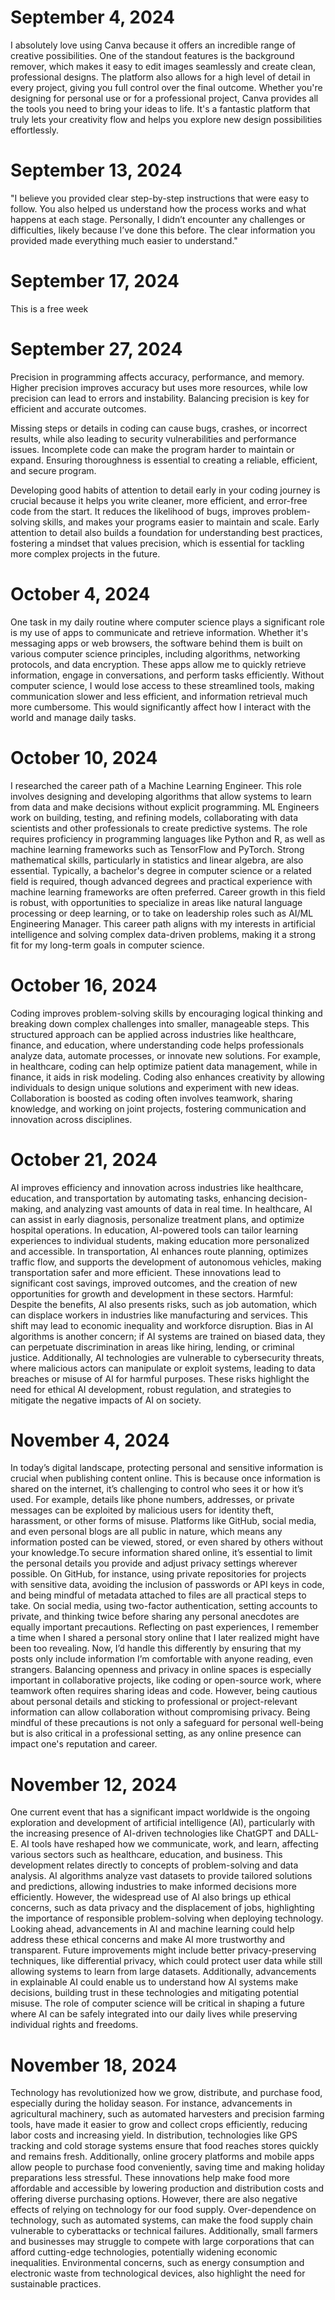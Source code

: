 # September 4, 2024
I absolutely love using Canva because it offers an incredible range of creative possibilities. One of the standout features is the background remover, which makes it easy to edit images seamlessly and create clean, professional designs. The platform also allows for a high level of detail in every project, giving you full control over the final outcome. Whether you're designing for personal use or for a professional project, Canva provides all the tools you need to bring your ideas to life. It's a fantastic platform that truly lets your creativity flow and helps you explore new design possibilities effortlessly.

# September 13, 2024
"I believe you provided clear step-by-step instructions that were easy to follow. You also helped us understand how the process works and what happens at each stage. Personally, I didn’t encounter any challenges or difficulties, likely because I’ve done this before. The clear information you provided made everything much easier to understand."

# September 17, 2024
This is a free week

# September 27, 2024
Precision in programming affects accuracy, performance, and memory. Higher precision improves accuracy but uses more resources, while low precision can lead to errors and instability. Balancing precision is key for efficient and accurate outcomes.

Missing steps or details in coding can cause bugs, crashes, or incorrect results, while also leading to security vulnerabilities and performance issues. Incomplete code can make the program harder to maintain or expand. Ensuring thoroughness is essential to creating a reliable, efficient, and secure program.

Developing good habits of attention to detail early in your coding journey is crucial because it helps you write cleaner, more efficient, and error-free code from the start. It reduces the likelihood of bugs, improves problem-solving skills, and makes your programs easier to maintain and scale. Early attention to detail also builds a foundation for understanding best practices, fostering a mindset that values precision, which is essential for tackling more complex projects in the future.

# October 4, 2024
One task in my daily routine where computer science plays a significant role is my use of apps to communicate and retrieve information. Whether it's messaging apps or web browsers, the software behind them is built on various computer science principles, including algorithms, networking protocols, and data encryption. These apps allow me to quickly retrieve information, engage in conversations, and perform tasks efficiently. Without computer science, I would lose access to these streamlined tools, making communication slower and less efficient, and information retrieval much more cumbersome. This would significantly affect how I interact with the world and manage daily tasks.

# October 10, 2024
I researched the career path of a Machine Learning Engineer. This role involves designing and developing algorithms that allow systems to learn from data and make decisions without explicit programming. ML Engineers work on building, testing, and refining models, collaborating with data scientists and other professionals to create predictive systems. The role requires proficiency in programming languages like Python and R, as well as machine learning frameworks such as TensorFlow and PyTorch. Strong mathematical skills, particularly in statistics and linear algebra, are also essential. Typically, a bachelor's degree in computer science or a related field is required, though advanced degrees and practical experience with machine learning frameworks are often preferred. Career growth in this field is robust, with opportunities to specialize in areas like natural language processing or deep learning, or to take on leadership roles such as AI/ML Engineering Manager. This career path aligns with my interests in artificial intelligence and solving complex data-driven problems, making it a strong fit for my long-term goals in computer science.

# October 16, 2024
Coding improves problem-solving skills by encouraging logical thinking and breaking down complex challenges into smaller, manageable steps. This structured approach can be applied across industries like healthcare, finance, and education, where understanding code helps professionals analyze data, automate processes, or innovate new solutions. For example, in healthcare, coding can help optimize patient data management, while in finance, it aids in risk modeling. Coding also enhances creativity by allowing individuals to design unique solutions and experiment with new ideas. Collaboration is boosted as coding often involves teamwork, sharing knowledge, and working on joint projects, fostering communication and innovation across disciplines.

# October 21, 2024
AI improves efficiency and innovation across industries like healthcare, education, and transportation by automating tasks, enhancing decision-making, and analyzing vast amounts of data in real time. In healthcare, AI can assist in early diagnosis, personalize treatment plans, and optimize hospital operations. In education, AI-powered tools can tailor learning experiences to individual students, making education more personalized and accessible. In transportation, AI enhances route planning, optimizes traffic flow, and supports the development of autonomous vehicles, making transportation safer and more efficient. These innovations lead to significant cost savings, improved outcomes, and the creation of new opportunities for growth and development in these sectors.
Harmful: Despite the benefits, AI also presents risks, such as job automation, which can displace workers in industries like manufacturing and services. This shift may lead to economic inequality and workforce disruption. Bias in AI algorithms is another concern; if AI systems are trained on biased data, they can perpetuate discrimination in areas like hiring, lending, or criminal justice. Additionally, AI technologies are vulnerable to cybersecurity threats, where malicious actors can manipulate or exploit systems, leading to data breaches or misuse of AI for harmful purposes. These risks highlight the need for ethical AI development, robust regulation, and strategies to mitigate the negative impacts of AI on society.

# November 4, 2024
In today’s digital landscape, protecting personal and sensitive information is crucial when publishing content online. This is because once information is shared on the internet, it’s challenging to control who sees it or how it’s used. For example, details like phone numbers, addresses, or private messages can be exploited by malicious users for identity theft, harassment, or other forms of misuse. Platforms like GitHub, social media, and even personal blogs are all public in nature, which means any information posted can be viewed, stored, or even shared by others without your knowledge.To secure information shared online, it’s essential to limit the personal details you provide and adjust privacy settings wherever possible. On GitHub, for instance, using private repositories for projects with sensitive data, avoiding the inclusion of passwords or API keys in code, and being mindful of metadata attached to files are all practical steps to take. On social media, using two-factor authentication, setting accounts to private, and thinking twice before sharing any personal anecdotes are equally important precautions.
Reflecting on past experiences, I remember a time when I shared a personal story online that I later realized might have been too revealing. Now, I’d handle this differently by ensuring that my posts only include information I’m comfortable with anyone reading, even strangers. Balancing openness and privacy in online spaces is especially important in collaborative projects, like coding or open-source work, where teamwork often requires sharing ideas and code. However, being cautious about personal details and sticking to professional or project-relevant information can allow collaboration without compromising privacy. Being mindful of these precautions is not only a safeguard for personal well-being but is also critical in a professional setting, as any online presence can impact one's reputation and career.

# November 12, 2024
One current event that has a significant impact worldwide is the ongoing exploration and development of artificial intelligence (AI), particularly with the increasing presence of AI-driven technologies like ChatGPT and DALL-E. AI tools have reshaped how we communicate, work, and learn, affecting various sectors such as healthcare, education, and business. This development relates directly to concepts of problem-solving and data analysis. AI algorithms analyze vast datasets to provide tailored solutions and predictions, allowing industries to make informed decisions more efficiently. However, the widespread use of AI also brings up ethical concerns, such as data privacy and the displacement of jobs, highlighting the importance of responsible problem-solving when deploying technology.
Looking ahead, advancements in AI and machine learning could help address these ethical concerns and make AI more trustworthy and transparent. Future improvements might include better privacy-preserving techniques, like differential privacy, which could protect user data while still allowing systems to learn from large datasets. Additionally, advancements in explainable AI could enable us to understand how AI systems make decisions, building trust in these technologies and mitigating potential misuse. The role of computer science will be critical in shaping a future where AI can be safely integrated into our daily lives while preserving individual rights and freedoms.

# November 18, 2024
Technology has revolutionized how we grow, distribute, and purchase food, especially during the holiday season. For instance, advancements in agricultural machinery, such as automated harvesters and precision farming tools, have made it easier to grow and collect crops efficiently, reducing labor costs and increasing yield. In distribution, technologies like GPS tracking and cold storage systems ensure that food reaches stores quickly and remains fresh. Additionally, online grocery platforms and mobile apps allow people to purchase food conveniently, saving time and making holiday preparations less stressful. These innovations help make food more affordable and accessible by lowering production and distribution costs and offering diverse purchasing options. However, there are also negative effects of relying on technology for our food supply. Over-dependence on technology, such as automated systems, can make the food supply chain vulnerable to cyberattacks or technical failures. Additionally, small farmers and businesses may struggle to compete with large corporations that can afford cutting-edge technologies, potentially widening economic inequalities. Environmental concerns, such as energy consumption and electronic waste from technological devices, also highlight the need for sustainable practices.
